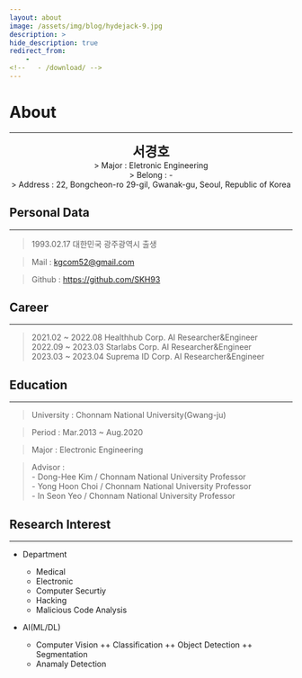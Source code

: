 ```yaml
---
layout: about
image: /assets/img/blog/hydejack-9.jpg
description: >
hide_description: true
redirect_from:
    -
<!--   - /download/ -->
---
```


# About

<!--author-->
* * *
<center>
<span style="font-size:170%; font-weight:bold">서경호<br></span>
</center>

<center> >&nbsp;Major : Eletronic Engineering <br> 
    >&nbsp;Belong : - <br> 
    >&nbsp;Address : 22, Bongcheon-ro 29-gil, Gwanak-gu, Seoul, Republic of Korea <br>
</center>

## Personal Data
---
> 1993.02.17 대한민국 광주광역시 출생

> Mail : kgcom52@gmail.com

> Github : <a href="https://github.com/SKH93">https://github.com/SKH93</a>

## Career
---
> 2021.02 ~ 2022.08 Healthhub Corp. AI Researcher&Engineer<br>
> 2022.09 ~ 2023.03 Starlabs Corp. AI Researcher&Engineer<br>
> 2023.03 ~ 2023.04 Suprema ID Corp. AI Researcher&Engineer<br>

## Education
---
> University : Chonnam National University(Gwang-ju)

> Period : Mar.2013 ~ Aug.2020 

> Major : Electronic Engineering

> Advisor :<br>
    - Dong-Hee Kim / Chonnam National University Professor<br>
    - Yong Hoon Choi / Chonnam National University Professor<br>
    - In Seon Yeo / Chonnam National University Professor<br>

## Research Interest
---
* Department
    + Medical
    + Electronic
    + Computer Securtiy
    + Hacking
    + Malicious Code Analysis

* AI(ML/DL)
    + Computer Vision
        ++ Classification
        ++ Object Detection
        ++ Segmentation
    + Anamaly Detection

